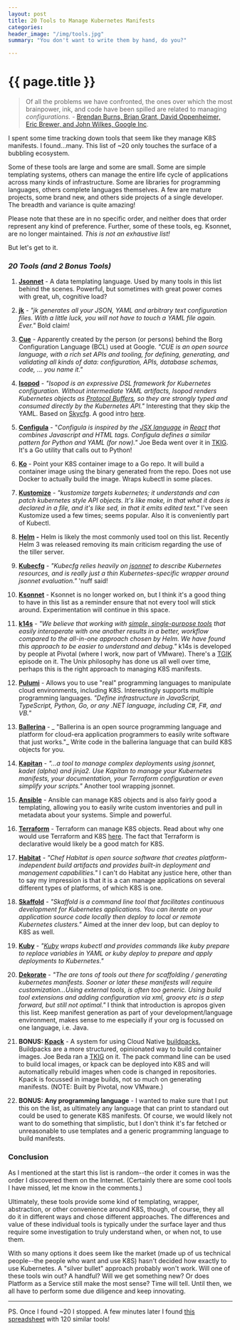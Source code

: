 ```yaml
---
layout: post
title: 20 Tools to Manage Kubernetes Manifests
categories:
header_image: "/img/tools.jpg"
summary: "You don't want to write them by hand, do you?"

---
```


# {{ page.title }}
 
> Of all the problems we have confronted, the ones over which the most brainpower, ink, and code have been spilled are related to managing _configurations._ - [Brendan Burns, Brian Grant, David Oppenheimer, Eric Brewer, and John Wilkes, Google Inc](https://queue.acm.org/detail.cfm?id=2898444).

I spent some time tracking down tools that seem like they manage K8S manifests. I found...many. This list of ~20 only touches the surface of a bubbling ecosystem.

Some of these tools are large and some are small. Some are simple templating systems, others can manage the entire life cycle of applications across many kinds of infrastructure. Some are libraries for programming languages, others complete languages themselves. A few are mature projects, some brand new, and others side projects of a single developer. The breadth and variance is quite amazing!

Please note that these are in no specific order, and neither does that order represent any kind of preference. Further, some of these tools, eg. Ksonnet, are no longer maintained. _This is not an exhaustive list!_

But let's get to it.

### _**20 Tools (and 2 Bonus Tools)**_

1.  [**Jsonnet**](https://jsonnet.org/) - A data templating language. Used by many tools in this list behind the scenes. Powerful, but sometimes with great power comes with great, uh, cognitive load?
    
2.  [**jk**](https://jkcfg.github.io/#/) - _"jk generates all your JSON, YAML and arbitrary text configuration files. With a little luck, you will not have to touch a YAML file again. Ever."_ Bold claim!
    
3.  [**Cue**](https://cuelang.org/) - Apparently created by the person (or persons) behind the Borg Configuration Language (BCL) used at Google. _"CUE is an open source language, with a rich set APIs and tooling, for defining, generating, and validating all kinds of data: configuration, APIs, database schemas, code, … you name it."_
    
4.  [**Isopod**](https://github.com/cruise-automation/isopod)  \- _"Isopod is an expressive DSL framework for Kubernetes configuration. Without intermediate YAML artifacts, Isopod renders Kubernetes objects as [](https://github.com/protocolbuffers/protobuf)_ [_Protocol Buffers_](https://github.com/protocolbuffers/protobuf)_, so they are strongly typed and consumed directly by the Kubernetes API."_ Interesting that they skip the YAML. Based on [](https://github.com/stripe/skycfg) [Skycfg](https://github.com/stripe/skycfg). A good intro [](https://medium.com/cruise/isopod-5ad7c565d350) [here](https://medium.com/cruise/isopod-5ad7c565d350).
    
5.  [**Configula**](https://github.com/brendandburns/configula) - "_Configula is inspired by the [](https://reactjs.org/docs/introducing-jsx.html)_ [_JSX language_](https://reactjs.org/docs/introducing-jsx.html) _in [](https://reactjs.org/)_ [_React_](https://reactjs.org/) _that combines Javascript and HTML tags. Configula defines a similar pattern for Python and YAML (for now)."_ Joe Beda went over it in [](https://www.youtube.com/watch?v=efUAuOxR-ro) [TKIG](https://www.youtube.com/watch?v=efUAuOxR-ro). It's a Go utility that calls out to Python!
    
6.  [**Ko**](https://github.com/google/ko) - Point your K8S container image to a Go repo. It will build a container image using the binary generated from the repo. Does not use Docker to actually build the image. Wraps kubectl in some places.
    
7.  [**Kustomize**](https://kustomize.io/) - _"kustomize targets kubernetes; it understands and can patch kubernetes style API objects. It's like make, in that what it does is declared in a file, and it's like sed, in that it emits edited text."_ I've seen Kustomize used a few times; seems popular. Also it is conveniently part of Kubectl.
    
8.  [**Helm**](https://helm.sh/) **-** Helm is likely the most commonly used tool on this list. Recently Helm 3 was released removing its main criticism regarding the use of the tiller server.
    
9.  [**Kubecfg**](https://github.com/bitnami/kubecfg) - _"Kubecfg relies heavily on [](http://jsonnet.org/)_ [_jsonnet_](http://jsonnet.org/) _to describe Kubernetes resources, and is really just a thin Kubernetes-specific wrapper around jsonnet evaluation."_ 'nuff said!
    
10.  [**Ksonnet**](https://ksonnet.io/) - Ksonnet is no longer worked on, but I think it's a good thing to have in this list as a reminder ensure that not every tool will stick around. Experimentation will continue in this space.
    
11.  [**k14s**](https://k14s.io/) - _"We believe that working with [](https://content.pivotal.io/blog/introducing-k14s-kubernetes-tools-simple-and-composable-tools-for-application-deployment)_ _[simple, single-purpose tools](https://content.pivotal.io/blog/introducing-k14s-kubernetes-tools-simple-and-composable-tools-for-application-deployment)_ _that easily interoperate with one another results in a better, workflow compared to the all-in-one approach chosen by Helm. We have found this approach to be easier to understand and debug."_ k14s is developed by people at Pivotal (where I work, now part of VMware). There's a [](https://www.youtube.com/watch?v=CSglwNTQiYg) [TGIK](https://www.youtube.com/watch?v=CSglwNTQiYg) episode on it. The Unix philosophy has done us all well over time, perhaps this is the right approach to managing K8S manifests.
    
12.  [**Pulumi**](https://www.pulumi.com/)  \- Allows you to use "real" programming languages to manipulate cloud environments, including K8S. Interestingly supports multiple programming languages. _"Define infrastructure in JavaScript, TypeScript, Python, Go, or any .NET language, including C#, F#, and VB."_
    
13.  [**Ballerina**](https://ballerina.io/)  \- _    "Ballerina is an open source programming language and platform for cloud-era application programmers to easily write software that just works."_ Write code in the ballerina language that can build K8S objects for you.
    
14.  [**Kapitan**](https://github.com/deepmind/kapitan) - _"...a tool to manage complex deployments using jsonnet, kadet (alpha) and jinja2. Use Kapitan to manage your Kubernetes manifests, your documentation, your Terraform configuration or even simplify your scripts."_ Another tool wrapping jsonnet.
    
15.  [**Ansible**](https://docs.ansible.com/ansible/latest/modules/k8s_module.html)  \- Ansible can manage K8S objects and is also fairly good a templating, allowing you to easily write custom inventories and pull in metadata about your systems. Simple and powerful.
    
16.  [**Terraform**](https://www.terraform.io/docs/providers/kubernetes/index.html)  \- Terraform can manage K8S objects. Read about why one would use Terraform and K8S [](https://www.hashicorp.com/blog/managing-kubernetes-applications-with-hashicorp-terraform/) [here](https://www.hashicorp.com/blog/managing-kubernetes-applications-with-hashicorp-terraform/). The fact that Terraform is declarative would likely be a good match for K8S.
    
17.  [**Habitat**](https://www.habitat.sh/)  \- _"Chef Habitat is open source software that creates platform-independent build artifacts and provides built-in deployment and management capabilities."_ I can't do Habitat any justice here, other than to say my impression is that it is a can manage applications on several different types of platforms, of which K8S is one.
    
18.  [**Skaffold**](https://github.com/GoogleContainerTools/skaffold)  \- _"Skaffold is a command line tool that facilitates continuous development for Kubernetes applications. You can iterate on your application source code locally then deploy to local or remote Kubernetes clusters."_ Aimed at the inner dev loop, but can deploy to K8S as well.
    
19.  [**Kuby**](https://github.com/smartive/kuby/) - _"_[_Kuby_](https://blog.smartive.ch/how-we-simplified-our-kubernetes-deployments-with-an-alternative-to-helm-aafedcfd4cce) _wraps kubectl and provides commands like kuby prepare to replace variables in YAML or kuby deploy to prepare and apply deployments to Kubernetes."_
    
20.  [**Dekorate**](https://github.com/dekorateio/dekorate) - _"The are tons of tools out there for scaffolding / generating kubernetes manifests. Sooner or later these manifests will require customization...Using external tools, is often too generic. Using build tool extensions and adding configuration via xml, groovy etc is a step forward, but still not optimal."_ I think that introduction is apropos given this list. Keep manifest generation as part of your development/language environment, makes sense to me especially if your org is focussed on one language, i.e. Java.
    
21.  **BONUS: [](https://github.com/pivotal/kpack)** [**Kpack**](https://github.com/pivotal/kpack) - A system for using Cloud Native [](https://buildpacks.io/) [buildpacks.](https://buildpacks.io/) Buildpacks are a more structured, opinionated way to build container images. Joe Beda ran a [](https://www.youtube.com/watch?v=4zkRX9PSJ5k&feature=youtu.be) [TKIG](https://www.youtube.com/watch?v=4zkRX9PSJ5k&feature=youtu.be) on it. The pack command line can be used to build local images, or kpack can be deployed into K8S and will automatically rebuild images when code is changed in repositories. Kpack is focussed in image builds, not so much on generating manifests. (NOTE: Built by Pivotal, now VMware.)
    
22.  **BONUS: Any programming language** \- I wanted to make sure that I put this on the list, as ultimately any language that can print to standard out could be used to generate K8S manifests. Of course, we would likely not want to do something that simplistic, but I don't think it's far fetched or unreasonable to use templates and a generic programming language to build manifests.
    

### **Conclusion**

As I mentioned at the start this list is random--the order it comes in was the order I discovered them on the Internet. (Certainly there are some cool tools I have missed, let me know in the comments.)

Ultimately, these tools provide some kind of templating, wrapper, abstraction, or other convenience around K8S, though, of course, they all do it in different ways and chose different approaches. The differences and value of these individual tools is typically under the surface layer and thus require some investigation to truly understand when, or when not, to use them.

With so many options it does seem like the market (made up of us technical people--the people who want and use K8S) hasn't decided how exactly to use Kubernetes. A "silver bullet" approach probably won't work. Will one of these tools win out? A handful? Will we get something new? Or does Platform as a Service still make the most sense? Time will tell. Until then, we all have to perform some due diligence and keep innovating.

----

PS. Once I found ~20 I stopped. A few minutes later I found [this spreadsheet](https://docs.google.com/spreadsheets/d/1FCgqz1Ci7_VCz_wdh8vBitZ3giBtac_H8SBw4uxnrsE/edit#gid=0) with 120 similar tools!